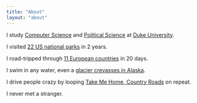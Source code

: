 ```yaml
---
title: "About"
layout: "about"
---
```


I study [Computer Science](https://www.cs.duke.edu/) and <span class="block sm:hidden"></span>[Political Science](https://polisci.duke.edu/) at [Duke University](https://duke.edu).

I visited [22 US national parks](/categories/national-parks/) in 2 years.

I road-tripped through <span class="block sm:hidden"></span>[11 European countries](/categories/europe-road-trip/) in 20 days.

I swim in any water, <span class="block sm:hidden"></span>even a [glacier crevasses in Alaska](https://a.dropoverapp.com/cloud/download/d81fddba-8c3b-4816-bb27-83fcebb22656/e4f478c7-3ba7-4d90-8a2c-13f863283329).

I drive people crazy by looping <span class="block sm:hidden"></span>[Take Me Home, Country Roads](https://youtu.be/1vrEljMfXYo/) on repeat.

I never met a stranger.
